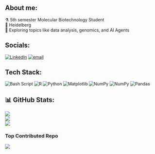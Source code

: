 ## About me: 
⚗️ 5th semester Molecular Biotechnology Student<br/> 
📍 Heidelberg<br/>
🔎 Exploring topics like data analysis, genomics, and AI Agents<br/>


## Socials:
[![LinkedIn](https://img.shields.io/badge/LinkedIn-%230077B5.svg?logo=linkedin&logoColor=white)](https://linkedin.com/in/annalena-kotz) [![email](https://img.shields.io/badge/Email-D14836?logo=gmail&logoColor=white)](mailto:annalenakotz04@gmail.com) 

## Tech Stack:
![Bash Script](https://img.shields.io/badge/bash_script-%23121011.svg?style=for-the-badge&logo=gnu-bash&logoColor=wgite) ![R](https://img.shields.io/badge/r-%23276DC3.svg?style=for-the-badge&logo=r&logoColor=white) ![Python](https://img.shields.io/badge/python-3670A0?style=for-the-badge&logo=python&logoColor=ffdd54) ![Matplotlib](https://img.shields.io/badge/Matplotlib-%23ffffff.svg?style=for-the-badge&logo=Matplotlib&logoColor=black) ![NumPy](https://img.shields.io/badge/numpy-%23013243.svg?style=for-the-badge&logo=numpy&logoColor=white) ![NumPy](https://img.shields.io/badge/numpy-%23013243.svg?style=for-the-badge&logo=numpy&logoColor=white) ![Pandas](https://img.shields.io/badge/pandas-%23150458.svg?style=for-the-badge&logo=pandas&logoColor=white)
## 📊 GitHub Stats:
![](https://github-readme-stats.vercel.app/api?username=Annalena2507&theme=transparent&hide_border=true&include_all_commits=false&count_private=false)<br/>
![](https://nirzak-streak-stats.vercel.app/?user=Annalena2507&theme=transparent&hide_border=true)<br/>
![](https://github-readme-stats.vercel.app/api/top-langs/?username=Annalena2507&theme=transparent&hide_border=true&include_all_commits=false&count_private=false&layout=compact)

### Top Contributed Repo
![](https://github-contributor-stats.vercel.app/api?username=Annalena2507&limit=5&theme=transparent&combine_all_yearly_contributions=true&hide_border=true)




